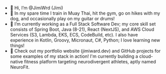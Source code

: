 - 👋 Hi, I’m @JimiWrd (Jimi)
- 👀 In my spare time I train in Muay Thai, hit the gym, go on hikes with my dog, and occasionally play on my guitar or drums!
- 🌱 I’m currently working as a Full Stack Software Dev; my core skill set consists of Spring Boot, Java (8-21), React (NextJS), and AWS Cloud Services (S3, Lambda, EKS, ECS, CodeBuild, etc). I also have experience in Kotlin, Groovy, Micronaut, C#, Python; I love learning new things!
- 🔨 Check out my portfolio website (jimiward.dev) and GitHub projects for some examples of my stack in action! I'm currently building a cloud-native fitness platform targeting neurodivergent athletes, aptly named NeuroFit.

<!---
Jomm0/Jomm0 is a ✨ special ✨ repository because its `README.md` (this file) appears on your GitHub profile.
You can click the Preview link to take a look at your changes.
--->
